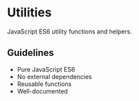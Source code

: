 # Utilities

JavaScript ES6 utility functions and helpers.

## Guidelines
- Pure JavaScript ES6
- No external dependencies
- Reusable functions
- Well-documented